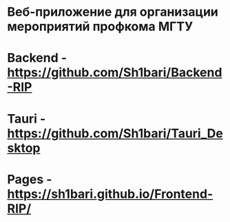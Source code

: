 # Веб-приложение для организации мероприятий профкома МГТУ

# Backend - https://github.com/Sh1bari/Backend-RIP
# Tauri - https://github.com/Sh1bari/Tauri_Desktop
# Pages - https://sh1bari.github.io/Frontend-RIP/



